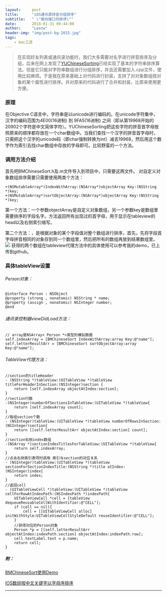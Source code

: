 ```yaml
---
layout:     post
title:      "iOS通讯录拼音分组排序"
subtitle:   " \"面向接口的排序\""
date:       2018-01-31 09:44:00
author:     "Leezw"
header-img: "img/post-bg-2015.jpg"
tags:
    - mac工具
---
```

>在实现好友列表或通讯录功能时，我们大多需要对名字进行拼音排序及分组，后来在网上发现了[YUChineseSorting](https://github.com/6357/YUChineseSorting.git)已经实现了基本的字符串排序算法。但是它只能对字符串数组进行分组排序，并且还需要加入.cpp文件，使用比较麻烦。于是我在原来基础上对代码进行封装，支持了对对象数组按对象的某个属性进行排序。并对原来的代码进行了合并和封装，比原来使用更方便。

### 原理

   在Objective C语言中，字符串是以unicode进行编码的。在unicode字符集中，汉字的编码范围为4E00(16进制) 到 9FA5(16进制) 之间（即从第19968开始的20902个字符是中文简体字符）。YUChineseSorting把这些字符的拼音首字母按照原来的顺序都存放在一个char数组中。当我们查找一个汉字的拼音首字母时，只需把这个汉字的unicode码（即char强制转换为int）减去19968，然后用这个数字作为索引去找char数组中存放的字母即可。比较野蛮的一个方法。

### 调用方法介绍

首先吧BMChineseSort.h及.m文件导入到项目中，只需要这两文件。
对自定义对象数组排序需要只需要使用两类个方法：

    +(NSMutableArray*)IndexWithArray:(NSArray*)objectArray Key:(NSString *)key;
    +(NSMutableArray*)sortObjectArray:(NSArray*)objectArray Key:(NSString *)key;

第一个方法：一个参数objectArray是自定义对象数组，另一个参数key是数组里需要排序的字段名字。方法返回所有出现过的首字母，用于显示在tableview的head以及右侧索引缩写。

第二个方法：，是根据对象的某个字段值对整个数组进行排序，首先，先将字段首字母拼音相同的对象存到同一个数组里，然后把所有的数组再放到结果数组里。![](http://upload-images.jianshu.io/upload_images/1640181-42fd65f8dd151a40.gif?imageMogr2/auto-orient/strip)
获得的两个数组在tableview代理方法中的具体使用可以参考我的demo，已上传到github。
### 具体tableView设置

###### Person对象：

    @interface Person : NSObject
    @property (strong , nonatomic) NSString * name;
    @property (assign , nonatomic) NSInteger number;
    @end

###### 通讯录控制器viewDidLoad方法：

    // array是NSArray< Person *>类型的模拟数据
    self.indexArray = [BMChineseSort IndexWithArray:array Key:@"name"];
    self.letterResultArr = [BMChineseSort sortObjectArray:array Key:@"name"];

###### TableView代理方法：

    //section的titleHeader
    - (NSString *)tableView:(UITableView *)tableView titleForHeaderInSection:(NSInteger)section {
        return [self.indexArray objectAtIndex:section];
    }
    //section行数
    -(NSInteger)numberOfSectionsInTableView:(UITableView *)tableView{
        return [self.indexArray count];
    }
    //每组section个数
    - (NSInteger)tableView:(UITableView *)tableView numberOfRowsInSection:(NSInteger)section{
        return [[self.letterResultArr objectAtIndex:section] count];
    }
    //section右侧index数组
    -(NSArray *)sectionIndexTitlesForTableView:(UITableView *)tableView{
        return self.indexArray;
    }
    //点击右侧索引表项时调用 索引与section的对应关系
    - (NSInteger)tableView:(UITableView *)tableView sectionForSectionIndexTitle:(NSString *)title atIndex:(NSInteger)index{
        return index;
    }
    //返回cell
    - (UITableViewCell *)tableView:(UITableView *)tableView cellForRowAtIndexPath:(NSIndexPath *)indexPath{
        UITableViewCell *cell = [tableView dequeueReusableCellWithIdentifier:@"CELL"];
        if (cell == nil){
            cell = [[UITableViewCell alloc] initWithStyle:UITableViewCellStyleDefault reuseIdentifier:@"CELL"];
        }
        //获得对应的Person对象
        Person *p = [[self.letterResultArr objectAtIndex:indexPath.section] objectAtIndex:indexPath.row];
        cell.textLabel.text = p.name;
        return cell;
    }


##### 附：

[BMChineseSort使用Demo](https://github.com/Baymax0/BMChineseSort)

[IOS数组按中文关键字以字母序排序](http://www.cnblogs.com/kuku/archive/2012/08/19/2646063.html)

---


